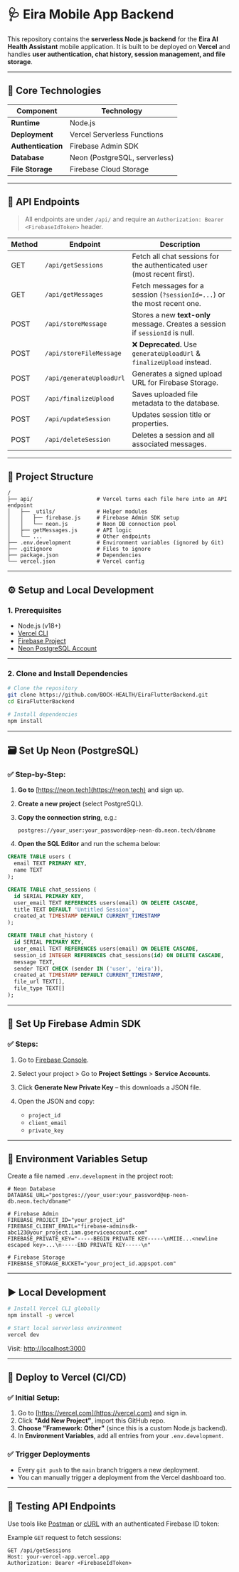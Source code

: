 # 🩺 Eira Mobile App Backend

This repository contains the **serverless Node.js backend** for the **Eira AI Health Assistant** mobile application. It is built to be deployed on **Vercel** and handles **user authentication, chat history, session management, and file storage**.

---

## 🧰 Core Technologies

| Component          | Technology                    |
| ------------------ | ----------------------------- |
| **Runtime**        | Node.js                       |
| **Deployment**     | Vercel Serverless Functions   |
| **Authentication** | Firebase Admin SDK            |
| **Database**       | Neon (PostgreSQL, serverless) |
| **File Storage**   | Firebase Cloud Storage        |

---

## 🔗 API Endpoints

> All endpoints are under `/api/` and require an `Authorization: Bearer <FirebaseIdToken>` header.

| Method | Endpoint                 | Description                                                                   |
| ------ | ------------------------ | ----------------------------------------------------------------------------- |
| GET    | `/api/getSessions`       | Fetch all chat sessions for the authenticated user (most recent first).       |
| GET    | `/api/getMessages`       | Fetch messages for a session (`?sessionId=...`) or the most recent one.       |
| POST   | `/api/storeMessage`      | Stores a new **text-only** message. Creates a session if `sessionId` is null. |
| POST   | `/api/storeFileMessage`  | ❌ **Deprecated.** Use `generateUploadUrl` & `finalizeUpload` instead.         |
| POST   | `/api/generateUploadUrl` | Generates a signed upload URL for Firebase Storage.                           |
| POST   | `/api/finalizeUpload`    | Saves uploaded file metadata to the database.                                 |
| POST   | `/api/updateSession`     | Updates session title or properties.                                          |
| POST   | `/api/deleteSession`     | Deletes a session and all associated messages.                                |

---

## 📁 Project Structure

```
/
├── api/                    # Vercel turns each file here into an API endpoint
│   ├── _utils/             # Helper modules
│   │   ├── firebase.js     # Firebase Admin SDK setup
│   │   └── neon.js         # Neon DB connection pool
│   ├── getMessages.js      # API logic
│   └── ...                 # Other endpoints
├── .env.development        # Environment variables (ignored by Git)
├── .gitignore              # Files to ignore
├── package.json            # Dependencies
└── vercel.json             # Vercel config
```

---

## ⚙️ Setup and Local Development

### 1. Prerequisites

* Node.js (v18+)
* [Vercel CLI](https://vercel.com/docs/cli)
* [Firebase Project](https://console.firebase.google.com/)
* [Neon PostgreSQL Account](https://neon.tech)

---

### 2. Clone and Install Dependencies

```bash
# Clone the repository
git clone https://github.com/BOCK-HEALTH/EiraFlutterBackend.git
cd EiraFlutterBackend

# Install dependencies
npm install
```

---

## 🗃️ Set Up Neon (PostgreSQL)

### ✅ Step-by-Step:

1. **Go to** [https://neon.tech](https://neon.tech) and sign up.

2. **Create a new project** (select PostgreSQL).

3. **Copy the connection string**, e.g.:

   ```
   postgres://your_user:your_password@ep-neon-db.neon.tech/dbname
   ```

4. **Open the SQL Editor** and run the schema below:

```sql
CREATE TABLE users (
  email TEXT PRIMARY KEY,
  name TEXT
);

CREATE TABLE chat_sessions (
  id SERIAL PRIMARY KEY,
  user_email TEXT REFERENCES users(email) ON DELETE CASCADE,
  title TEXT DEFAULT 'Untitled Session',
  created_at TIMESTAMP DEFAULT CURRENT_TIMESTAMP
);

CREATE TABLE chat_history (
  id SERIAL PRIMARY KEY,
  user_email TEXT REFERENCES users(email) ON DELETE CASCADE,
  session_id INTEGER REFERENCES chat_sessions(id) ON DELETE CASCADE,
  message TEXT,
  sender TEXT CHECK (sender IN ('user', 'eira')),
  created_at TIMESTAMP DEFAULT CURRENT_TIMESTAMP,
  file_url TEXT[],
  file_type TEXT[]
);
```

---

## 🔐 Set Up Firebase Admin SDK

### ✅ Steps:

1. Go to [Firebase Console](https://console.firebase.google.com/).
2. Select your project > Go to **Project Settings** > **Service Accounts**.
3. Click **Generate New Private Key** – this downloads a JSON file.
4. Open the JSON and copy:

   * `project_id`
   * `client_email`
   * `private_key`

---

## 📄 Environment Variables Setup

Create a file named `.env.development` in the project root:

```env
# Neon Database
DATABASE_URL="postgres://your_user:your_password@ep-neon-db.neon.tech/dbname"

# Firebase Admin
FIREBASE_PROJECT_ID="your_project_id"
FIREBASE_CLIENT_EMAIL="firebase-adminsdk-abc123@your_project.iam.gserviceaccount.com"
FIREBASE_PRIVATE_KEY="-----BEGIN PRIVATE KEY-----\nMIIE...<newline escaped key>...\n-----END PRIVATE KEY-----\n"

# Firebase Storage
FIREBASE_STORAGE_BUCKET="your_project_id.appspot.com"
```

---

## ▶️ Local Development

```bash
# Install Vercel CLI globally
npm install -g vercel

# Start local serverless environment
vercel dev
```

Visit: [http://localhost:3000](http://localhost:3000)

---

## 🚀 Deploy to Vercel (CI/CD)

### ✅ Initial Setup:

1. Go to [https://vercel.com](https://vercel.com) and sign in.
2. Click **"Add New Project"**, import this GitHub repo.
3. **Choose "Framework: Other"** (since this is a custom Node.js backend).
4. In **Environment Variables**, add all entries from your `.env.development`.

### ✅ Trigger Deployments

* Every `git push` to the `main` branch triggers a new deployment.
* You can manually trigger a deployment from the Vercel dashboard too.

---

## 🧪 Testing API Endpoints

Use tools like [Postman](https://www.postman.com/) or [cURL](https://curl.se/) with an authenticated Firebase ID token:

Example `GET` request to fetch sessions:

```http
GET /api/getSessions
Host: your-vercel-app.vercel.app
Authorization: Bearer <FirebaseIdToken>
```


